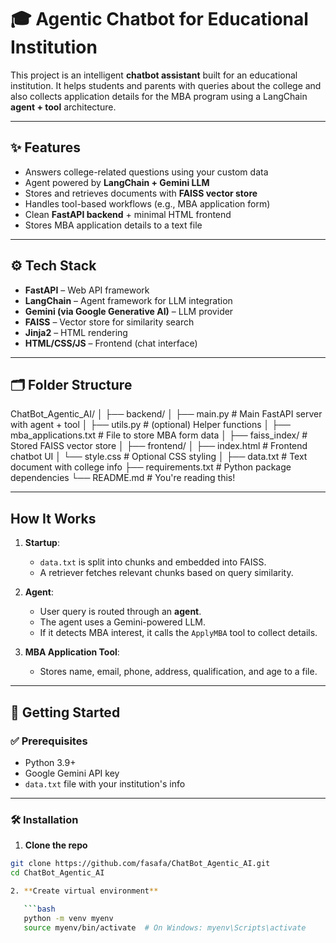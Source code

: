 # 🎓 Agentic Chatbot for Educational Institution

This project is an intelligent **chatbot assistant** built for an educational institution. It helps students and parents with queries about the college and also collects application details for the MBA program using a LangChain **agent + tool** architecture.

---

## ✨ Features

- Answers college-related questions using your custom data
- Agent powered by **LangChain + Gemini LLM**
- Stores and retrieves documents with **FAISS vector store**
- Handles tool-based workflows (e.g., MBA application form)
- Clean **FastAPI backend** + minimal HTML frontend
- Stores MBA application details to a text file

---

## ⚙️ Tech Stack

- **FastAPI** – Web API framework  
- **LangChain** – Agent framework for LLM integration  
- **Gemini (via Google Generative AI)** – LLM provider  
- **FAISS** – Vector store for similarity search  
- **Jinja2** – HTML rendering  
- **HTML/CSS/JS** – Frontend (chat interface)

---

## 🗂 Folder Structure

ChatBot_Agentic_AI/
│
├── backend/
│ ├── main.py # Main FastAPI server with agent + tool
│ ├── utils.py # (optional) Helper functions
│ ├── mba_applications.txt # File to store MBA form data
│ ├── faiss_index/ # Stored FAISS vector store
│
├── frontend/
│ ├── index.html # Frontend chatbot UI
│ └── style.css # Optional CSS styling
│
├── data.txt # Text document with college info
├── requirements.txt # Python package dependencies
└── README.md # You're reading this!



---

##  How It Works

1. **Startup**:
   - `data.txt` is split into chunks and embedded into FAISS.
   - A retriever fetches relevant chunks based on query similarity.

2. **Agent**:
   - User query is routed through an **agent**.
   - The agent uses a Gemini-powered LLM.
   - If it detects MBA interest, it calls the `ApplyMBA` tool to collect details.

3. **MBA Application Tool**:
   - Stores name, email, phone, address, qualification, and age to a file.

---

## 🚀 Getting Started

### ✅ Prerequisites

- Python 3.9+
- Google Gemini API key
- `data.txt` file with your institution's info

---

### 🛠️ Installation

1. **Clone the repo**

```bash
git clone https://github.com/fasafa/ChatBot_Agentic_AI.git
cd ChatBot_Agentic_AI

2. **Create virtual environment**

   ```bash
   python -m venv myenv
   source myenv/bin/activate  # On Windows: myenv\Scripts\activate







